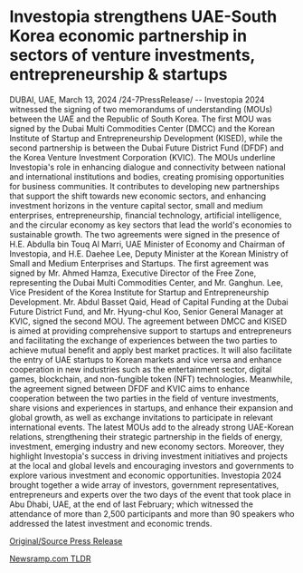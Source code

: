 # Investopia strengthens UAE-South Korea economic partnership in sectors of venture investments, entrepreneurship & startups

DUBAI, UAE, March 13, 2024 /24-7PressRelease/ -- Investopia 2024 witnessed the signing of two memorandums of understanding (MOUs) between the UAE and the Republic of South Korea. The first MOU was signed by the Dubai Multi Commodities Center (DMCC) and the Korean Institute of Startup and Entrepreneurship Development (KISED), while the second partnership is between the Dubai Future District Fund (DFDF) and the Korea Venture Investment Corporation (KVIC).  The MOUs underline Investopia's role in enhancing dialogue and connectivity between national and international institutions and bodies, creating promising opportunities for business communities. It contributes to developing new partnerships that support the shift towards new economic sectors, and enhancing investment horizons in the venture capital sector, small and medium enterprises, entrepreneurship, financial technology, artificial intelligence, and the circular economy as key sectors that lead the world's economies to sustainable growth.  The two agreements were signed in the presence of H.E. Abdulla bin Touq Al Marri, UAE Minister of Economy and Chairman of Investopia, and H.E. Daehee Lee, Deputy Minister at the Korean Ministry of Small and Medium Enterprises and Startups. The first agreement was signed by Mr. Ahmed Hamza, Executive Director of the Free Zone, representing the Dubai Multi Commodities Center, and Mr. Ganghun. Lee, Vice President of the Korea Institute for Startup and Entrepreneurship Development. Mr. Abdul Basset Qaid, Head of Capital Funding at the Dubai Future District Fund, and Mr. Hyung-chul Koo, Senior General Manager at KVIC, signed the second MOU.  The agreement between DMCC and KISED is aimed at providing comprehensive support to startups and entrepreneurs and facilitating the exchange of experiences between the two parties to achieve mutual benefit and apply best market practices. It will also facilitate the entry of UAE startups to Korean markets and vice versa and enhance cooperation in new industries such as the entertainment sector, digital games, blockchain, and non-fungible token (NFT) technologies.  Meanwhile, the agreement signed between DFDF and KVIC aims to enhance cooperation between the two parties in the field of venture investments, share visions and experiences in startups, and enhance their expansion and global growth, as well as exchange invitations to participate in relevant international events.  The latest MOUs add to the already strong UAE-Korean relations, strengthening their strategic partnership in the fields of energy, investment, emerging industry and new economy sectors. Moreover, they highlight Investopia's success in driving investment initiatives and projects at the local and global levels and encouraging investors and governments to explore various investment and economic opportunities.  Investopia 2024 brought together a wide array of investors, government representatives, entrepreneurs and experts over the two days of the event that took place in Abu Dhabi, UAE, at the end of last February; which witnessed the attendance of more than 2,500 participants and more than 90 speakers who addressed the latest investment and economic trends. 

[Original/Source Press Release](https://www.24-7pressrelease.com/press-release/509189/investopia-strengthens-uae-south-korea-economic-partnership-in-sectors-of-venture-investments-entrepreneurship-startups) 

[Newsramp.com TLDR](https://newsramp.com/None) 